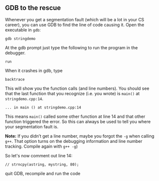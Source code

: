## GDB to the rescue

Whenever you get a segmentation fault (which will be a lot in your CS career), you can use GDB to find the line of code causing it. Open the executable in `gdb`:
```
gdb stringdemo
```
At the gdb prompt just type the following to run the program in the debugger. 
```
run
```

When it crashes in gdb, type
```
backtrace
```

This will show you the function calls (and line numbers). You should see that the last function that you recognize (i.e. you wrote) is `main()` at `stringdemo.cpp:14`. 

```
... in main () at stringdemo.cpp:14
```

This means `main()` called some other function at line 14 and that other function triggered the error. So this can always be used to tell you where your segmentation fault is.

**Note:** If you didn’t get a line number, maybe you forgot the `-g` when calling `g++`. That option turns on the debugging information and line number tracking. Compile again with `g++ -g`)

So let's now comment out line 14:
```
// strncpy(astring, mystring, 80);
```

quit GDB, recompile and run the code
